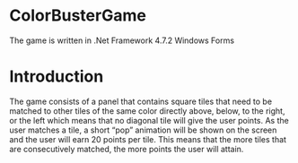 # ColorBusterGame
The game is written in .Net Framework 4.7.2 Windows Forms

# Introduction
The game consists of a panel that contains square tiles that need to be matched to other tiles of the same color directly above, below, to the right, or the left which means that no diagonal tile will give the user points. As the user matches a tile, a short “pop” animation will be shown on the screen and the user will earn 20 points per tile. This means that the more tiles that are consecutively matched, the more points the user will attain.  
